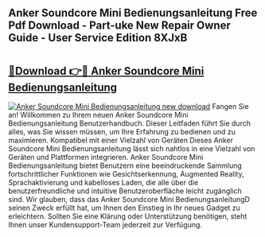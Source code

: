 ## Anker Soundcore Mini Bedienungsanleitung Free Pdf Download - Part-uke New Repair Owner Guide - User Service Edition 8XJxB

# <h2><a href="http://df5gpb1.blite.top/?on=Anker+Soundcore+Mini+Bedienungsanleitung">🔗Download 👉🔴 Anker Soundcore Mini Bedienungsanleitung</a></h2>

[![Anker Soundcore Mini Bedienungsanleitung new download](https://i.imgur.com/lujVjoI.png)](http://df5gpb1.blite.top/?on=Anker+Soundcore+Mini+Bedienungsanleitung)
Fangen Sie an! Willkommen zu Ihrem neuen Anker Soundcore Mini Bedienungsanleitung Benutzerhandbuch. Dieser Leitfaden führt Sie durch alles, was Sie wissen müssen, um Ihre Erfahrung zu bedienen und zu maximieren. Kompatibel mit einer Vielzahl von Geräten Dieses Anker Soundcore Mini Bedienungsanleitung lässt sich nahtlos in eine Vielzahl von Geräten und Plattformen integrieren. Anker Soundcore Mini Bedienungsanleitung bietet Benutzern eine beeindruckende Sammlung fortschrittlicher Funktionen wie Gesichtserkennung, Augmented Reality, Sprachaktivierung und kabelloses Laden, die alle über die benutzerfreundliche und intuitive Benutzeroberfläche leicht zugänglich sind. Wir glauben, dass das Anker Soundcore Mini BedienungsanleitungD seinen Zweck erfüllt hat, um Ihnen den Einstieg in Ihr neues Gadget zu erleichtern. Sollten Sie eine Klärung oder Unterstützung benötigen, steht Ihnen unser Kundensupport-Team jederzeit zur Verfügung.
